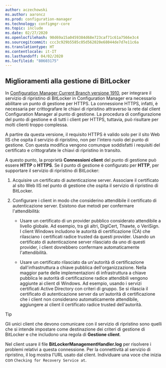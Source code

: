 ```yaml
---
author: aczechowski
ms.author: aaroncz
ms.prod: configuration-manager
ms.technology: configmgr-core
ms.topic: include
ms.date: 02/27/2020
ms.openlocfilehash: 90d69a15a0459384d68e723caf71c61a7566e3c4
ms.sourcegitcommit: ccc3c929b5585c05d562020e68044de7d7e11c6a
ms.translationtype: HT
ms.contentlocale: it-IT
ms.lasthandoff: 04/02/2020
ms.locfileid: "80603175"
---
```

## <a name="improvements-to-bitlocker-management"></a><a name="bkmk_bitlocker"></a> Miglioramenti alla gestione di BitLocker

<!--5925660-->

In [Configuration Manager Current Branch versione 1910](/configmgr/protect/plan-design/bitlocker-management#prerequisites), per integrare il servizio di ripristino di BitLocker in Configuration Manager era necessario abilitare un punto di gestione per HTTPS. La connessione HTTPS, infatti, è necessaria per crittografare le chiavi di ripristino attraverso la rete dal client Configuration Manager al punto di gestione. La procedura di configurazione del punto di gestione e di tutti i client per HTTPS, tuttavia, può risultare per molti clienti troppo complessa.

A partire da questa versione, il requisito HTTPS è valido solo per il sito Web IIS che ospita il servizio di ripristino, non per l'intero ruolo del punto di gestione. Con questa modifica vengono comunque soddisfatti i requisiti del certificato e crittografate le chiavi di ripristino in transito.

A questo punto, la proprietà **Connessioni client** del punto di gestione può essere **HTTP** o **HTTPS**. Se il punto di gestione è configurato per **HTTP**, per supportare il servizio di ripristino di BitLocker:

1. Acquisire un certificato di autenticazione server. Associare il certificato al sito Web IIS nel punto di gestione che ospita il servizio di ripristino di BitLocker.

2. Configurare i client in modo che considerino attendibile il certificato di autenticazione server. Esistono due metodi per confermare l'attendibilità:

    - Usare un certificato di un provider pubblico considerato attendibile a livello globale. Ad esempio, tra gli altri, DigiCert, Thawte, o VeriSign. I client Windows includono le autorità di certificazione (CA) che rilasciano i certificati radice trusted da questi provider. Usando un certificato di autenticazione server rilasciato da uno di questi provider, i client dovrebbero confermare automaticamente l'attendibilità.

    - Usare un certificato rilasciato da un'autorità di certificazione dall'infrastruttura a chiave pubblica dell'organizzazione. Nella maggior parte delle implementazioni di infrastruttura a chiave pubblica le autorità di certificazione radice attendibili vengono aggiunte ai client di Windows. Ad esempio, usando i servizi certificati Active Directory con criteri di gruppo. Se si rilascia il certificato di autenticazione server da un'autorità di certificazione che i client non considerano automaticamente attendibile, aggiungere ai client il certificato radice trusted dell'autorità.

> [!TIP]
> Gli unici client che devono comunicare con il servizio di ripristino sono quelli che si intende impostare come destinazione dei criteri di gestione di BitLocker e che includono una regola di **Gestione client**.

Nel client usare il file **BitLockerManagementHandler.log** per risolvere i problemi relativi a questa connessione. Per la connettività al servizio di ripristino, il log mostra l'URL usato dal client. Individuare una voce che inizia con `Checking for Recovery Service at`.
